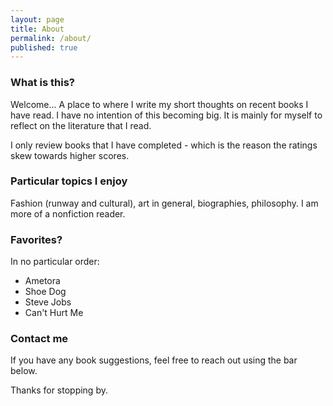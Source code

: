 ```yaml
---
layout: page
title: About
permalink: /about/
published: true
---
```

### What is this?

Welcome...
A place to where I write my short thoughts on recent books I have read. I have no intention of this becoming big. It is mainly for myself to reflect on the literature that I read.

I only review books that I have completed - which is the reason the ratings skew towards higher scores.

### Particular topics I enjoy
Fashion (runway and cultural), art in general, biographies, philosophy. I am more of a nonfiction reader.

### Favorites?
In no particular order:
- Ametora
- Shoe Dog
- Steve Jobs
- Can't Hurt Me

### Contact me

If you have any book suggestions, feel free to reach out using the bar below.

Thanks for stopping by.
